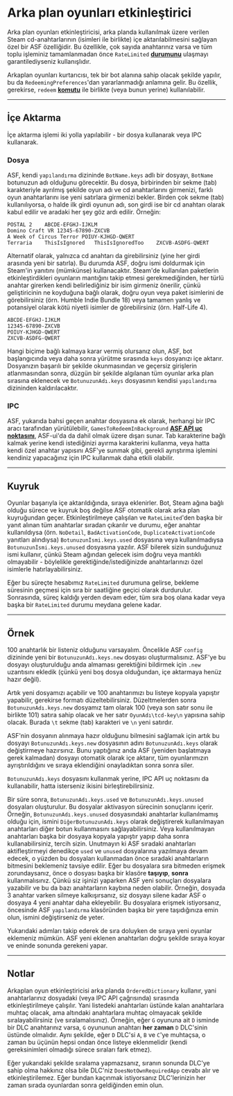 # Arka plan oyunları etkinleştirici

Arka plan oyunları etkinleştiricisi, arka planda kullanılmak üzere verilen Steam cd-anahtarlarının (isimleri ile birlikte) içe aktarılabilmesini sağlayan özel bir ASF özelliğidir. Bu özellikle, çok sayıda anahtarınız varsa ve tüm toplu işleminiz tamamlanmadan önce `RateLimited` **[durumunu](https://github.com/JustArchiNET/ArchiSteamFarm/wiki/FAQ#what-is-the-meaning-of-status-when-redeeming-a-key)** ulaşmayı garantilediyseniz kullanışlıdır.

Arkaplan oyunları kurtarıcısı, tek bir bot alanına sahip olacak şekilde yapılır, bu da `RedeemingPreferences`'dan yararlanmadığı anlamına gelir. Bu özellik, gerekirse, `redeem` **[komutu](https://github.com/JustArchiNET/ArchiSteamFarm/wiki/Commands)** ile birlikte (veya bunun yerine) kullanılabilir.

---

## İçe Aktarma

İçe aktarma işlemi iki yolla yapılabilir - bir dosya kullanarak veya IPC kullanarak.

### Dosya

ASF, kendi `yapılandırma` dizininde `BotName.keys` adlı bir dosyayı, `BotName` botunuzun adı olduğunu görecektir. Bu dosya, birbirinden bir sekme (tab) karakteriyle ayrılmış şekilde oyun adı ve cd anahtarlarını girmenizi, farklı oyun anahtarlarını ise yeni satırlara girmenizi bekler. Birden çok sekme (tab) kullanılıyorsa, o halde ilk girdi oyunun adı, son girdi ise bir cd anahtarı olarak kabul edilir ve aradaki her şey göz ardı edilir. Örneğin:

```text
POSTAL 2    ABCDE-EFGHJ-IJKLM
Domino Craft VR 12345-67890-ZXCVB
A Week of Circus Terror POIUY-KJHGD-QWERT
Terraria    ThisIsIgnored   ThisIsIgnoredToo    ZXCVB-ASDFG-QWERT
```

Alternatif olarak, yalnızca cd anahtarı da girebilirsiniz (yine her girdi arasında yeni bir satırla). Bu durumda ASF, doğru ismi doldurmak için Steam'in yanıtını (mümkünse) kullanacaktır. Steam'de kullanılan paketlerin etkinleştirdikleri oyunların mantığını takip etmesi gerekmediğinden, her türlü anahtar girerken kendi belirlediğiniz bir isim girmeniz önerilir, çünkü geliştiricinin ne koyduğuna bağlı olarak, doğru oyun veya paket isimlerini de görebilirsiniz (örn. Humble Indie Bundle 18) veya tamamen yanlış ve potansiyel olarak kötü niyetli isimler de görebilirsiniz (örn. Half-Life 4).

```text
ABCDE-EFGHJ-IJKLM
12345-67890-ZXCVB
POIUY-KJHGD-QWERT
ZXCVB-ASDFG-QWERT
```

Hangi biçime bağlı kalmaya karar vermiş olursanız olun, ASF, bot başlangıcında veya daha sonra yürütme sırasında `keys` dosyanızı içe aktarır. Dosyanızın başarılı bir şekilde okunmasından ve geçersiz girişlerin atlanmasından sonra, düzgün bir şekilde algılanan tüm oyunlar arka plan sırasına eklenecek ve `BotunuzunAdı.keys` dosyasının kendisi `yapılandırma` dizininden kaldırılacaktır.

### IPC

ASF, yukarıda bahsi geçen anahtar dosyasına ek olarak, herhangi bir IPC aracı tarafından yürütülebilir, `GamesToRedeemInBackground` **[ASF API uç noktasını](https://github.com/JustArchiNET/ArchiSteamFarm/wiki/IPC#asf-api)**, ASF-ui'da da dahil olmak üzere dışarı sunar. Tab karakterine bağlı kalmak yerine kendi istediğinizi ayırma karakterini kullanma, veya hatta kendi özel anahtar yapısını ASF'ye sunmak gibi, gerekli ayrıştırma işlemini kendiniz yapacağınız için IPC kullanmak daha etkili olabilir.

---

## Kuyruk

Oyunlar başarıyla içe aktarıldığında, sıraya eklenirler. Bot, Steam ağına bağlı olduğu sürece ve kuyruk boş değilse ASF otomatik olarak arka plan kuyruğundan geçer. Etkinleştirilmeye çalışılan ve `RateLimited`'den başka bir yanıt alınan tüm anahtarlar sıradan çıkarılır ve durumu, eğer anahtar kullanıldıysa (örn. `NoDetail`, `BadActivationCode`, `DuplicateActivationCode` yanıtları alındıysa) `Botunuzunİsmi.keys.used` dosyasına veya kullanılmadıysa `Botunuzunİsmi.keys.unused` dosyasına yazılır. ASF bilerek sizin sunduğunuz ismi kullanır, çünkü Steam ağından gelecek isim doğru veya mantıklı olmayabilir - böylelikle gerektiğinde/istediğinizde anahtarlarınızı özel isimlerle hatırlayabilirsiniz.

Eğer bu süreçte hesabımız `RateLimited` durumuna gelirse, bekleme süresinin geçmesi için sıra bir saatliğine geçici olarak durdurulur. Sonrasında, süreç kaldığı yerden devam eder, tüm sıra boş olana kadar veya başka bir `RateLimited` durumu meydana gelene kadar.

---

## Örnek

100 anahtarlık bir listeniz olduğunu varsayalım. Öncelikle ASF `config` dizininde yeni bir `BotunuzunAdı.keys.new` dosyası oluşturmalısınız. ASF'ye bu dosyayı oluşturulduğu anda almaması gerektiğini bildirmek için `.new` uzantısını ekledik (çünkü yeni boş dosya olduğundan, içe aktarmaya henüz hazır değil).

Artık yeni dosyamızı açabilir ve 100 anahtarımızı bu listeye kopyala yapıştır yapabilir, gerekirse formatı düzeltebilirsiniz. Düzeltmelerden sonra `BotunuzunAdı.keys.new` dosyamız tam olarak 100 (veya son satır sonu ile birlikte 101) satıra sahip olacak ve her satır `OyunAdı\tcd-key\n` yapısına sahip olacak. Burada `\t` sekme (tab) karakteri ve `\n` yeni satırdır.

ASF'nin dosyanın alınmaya hazır olduğunu bilmesini sağlamak için artık bu dosyayı `BotunuzunAdı.keys.new` dosyasının adını `BotunuzunAdı.keys` olarak değiştirmeye hazırsınız. Bunu yaptığınız anda ASF (yeniden başlatmaya gerek kalmadan) dosyayı otomatik olarak içe aktarır, tüm oyunlarımızın ayrıştırıldığını ve sıraya eklendiğini onayladıktan sonra sonra siler.

`BotunuzunAdı.keys` dosyasını kullanmak yerine, IPC API uç noktasını da kullanabilir, hatta isterseniz ikisini birleştirebilirsiniz.

Bir süre sonra, `BotunuzunAdı.keys.used` ve `BotunuzunAdı.keys.unused` dosyaları oluşturulur. Bu dosyalar aktivasyon sürecinin sonuçlarını içerir. Örneğin, `BotunuzunAdı.keys.unused` dosyasındaki anahtarlar kullanılmamış olduğu için, ismini `DiğerBotunuzunAdı.keys` olarak değiştirerek kullanılmayan anahtarları diğer botun kullanmasını sağlayabilirsiniz. Veya kullanılmayan anahtarları başka bir dosyaya kopyala yapıştır yapıp daha sonra kullanabilirsiniz, tercih sizin. Unutmayın ki ASF sıradaki anahtarları aktifleştirmeyi denedikçe `used` ve `unused` dosyalarına yazılmaya devam edecek, o yüzden bu dosyaları kullanmadan önce sıradaki anahtarların bitmesini beklemeniz tavsiye edilir. Eğer bu dosyalara sıra bitmeden erişmek zorundaysanız, önce o dosyası başka bir klasöre **taşıyıp**, **sonra** kullanmalısınız. Çünkü siz işinizi yaparken ASF yeni sonuçları dosyalara yazabilir ve bu da bazı anahtarların kaybına neden olabilir. Örneğin, dosyada 3 anahtar varken silmeye kalkışırsanız, siz dosyayı silene kadar ASF o dosyaya 4 yeni anahtar daha ekleyebilir. Bu dosyalara erişmek istiyorsanız, öncesinde ASF `yapılandırma` klasöründen başka bir yere taşıdığınıza emin olun, ismini değiştirseniz de yeter.

Yukarıdaki adımları takip ederek de sıra doluyken de sıraya yeni oyunlar eklemeniz mümkün. ASF yeni eklenen anahtarları doğru şekilde sıraya koyar ve eninde sonunda gerekeni yapar.

---

## Notlar

Arkaplan oyun etkinleştiricisi arka planda `OrderedDictionary` kullanır, yani anahtarlarınız dosyadaki (veya IPC API çağrısında) sırasında etkinleştirilmeye çalışılır. Yani listedeki anahtarları üstünde kalan anahtarlara muhtaç olacak, ama altındaki anahtarlara muhtaç olmayacak şekilde sıralayabilirsiniz (ve sıralamalısınız). Örneğin, eğer `G` oyununa ait `D` isminde bir DLC anahtarınız varsa, `G` oyununun anahtarı **her zaman** `D` DLC'sinin üstünde olmalıdır. Aynı şekilde, eğer `D` DLC'si `A`, `B` ve `C`'ye muhtaçsa, o zaman bu üçünün hepsi ondan önce listeye eklenmelidir (kendi gereksinimleri olmadığı sürece sıraları fark etmez).

Eğer yukarıdaki şekilde sıralama yapmazsanız, sıranın sonunda DLC'ye sahip olma hakkınız olsa bile DLC'niz `DoesNotOwnRequiredApp` cevabı alır ve etkinleştirilemez. Eğer bundan kaçınmak istiyorsanız DLC'lerinizin her zaman sırada oyunlardan sonra geldiğinden emin olun.